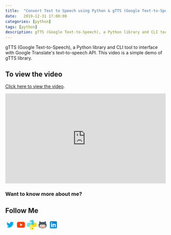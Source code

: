 ```yaml
---
title:  "Convert Text to Speech using Python & gTTS (Google Text-to-Speech)"
date:   2019-12-31 17:00:00
categories: [python]
tags: [python]
description: gTTS (Google Text-to-Speech), a Python library and CLI tool to interface with Google Translate's text-to-speech API. This video is a simple demo of gTTS library.
---
```


gTTS (Google Text-to-Speech), a Python library and CLI tool to interface with Google Translate's text-to-speech API. This video is a simple demo of gTTS library.

## To view the video

<p> <a href="https://www.youtube.com/watch?v=8yjTSSmxVIQ">Click here to view the video</a>.</p>

<div style="position: relative; padding-bottom: 56.25%; height: 0; overflow: hidden;">
  <iframe src="https://www.youtube.com/embed/8yjTSSmxVIQ" style="position: absolute; top: 0; left: 0; width: 100%; height: 100%; border:0;" allowfullscreen title="YouTube Video"></iframe>
</div>

### Want to know more about me?
## Follow Me
<a href="https://twitter.com/_bhaveshbhatt" target="_blank"><img class="ai-subscribed-social-icon" src="/assets/images/tw.png" width="30"></a>
<a href="https://www.youtube.com/bhaveshbhatt8791/" target="_blank"><img class="ai-subscribed-social-icon" src="/assets/images/ytb.png" width="30"></a>
<a href="https://www.youtube.com/PythonTricks/" target="_blank"><img class="ai-subscribed-social-icon" src="/assets/images/python_logo.png" width="30"></a>
<a href="https://github.com/bhattbhavesh91" target="_blank"><img class="ai-subscribed-social-icon" src="/assets/images/gthb.png" width="30"></a>
<a href="https://www.linkedin.com/in/bhattbhavesh91/" target="_blank"><img class="ai-subscribed-social-icon" src="/assets/images/lnkdn.png" width="30"></a>

